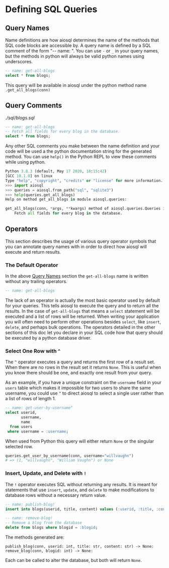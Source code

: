 # Defining SQL Queries

## Query Names

Name definitions are how aiosql determines the name of the methods that SQL code blocks are accessible by. A query name is defined by a SQL comment of the form "-- name: <query-name>". You can use `-` or `_` in your query names, but the methods in python will always be valid python names using underscores.

```sql
-- name: get-all-blogs
select * from blogs;
```

This query will be available in aiosql under the python method name `.get_all_blogs(conn)`

## Query Comments

_./sql/blogs.sql_

```sql
-- name: get-all-blogs
-- Fetch all fields for every blog in the database.
select * from blogs;
```

Any other SQL comments you make between the name definition and your code will be used a the python documentation string for the generated method. You can use `help()` in the Python REPL to view these comments while using python.

```python
Python 3.8.3 (default, May 17 2020, 18:15:42) 
[GCC 10.1.0] on linux
Type "help", "copyright", "credits" or "license" for more information.
>>> import aiosql
>>> queries = aiosql.from_path("sql", "sqlite3")
>>> help(queries.get_all_blogs)
Help on method get_all_blogs in module aiosql.queries:

get_all_blogs(conn, *args, **kwargs) method of aiosql.queries.Queries instance
    Fetch all fields for every blog in the database.
```

## Operators

This section describes the usage of various query operator symbols that you can annotate query names with in order to direct how aiosql will execute and return results.

### The Default Operator

In the above [Query Names](#query-names) section the `get-all-blogs` name is written without any trailing operators.

```sql
-- name: get-all-blogs
```

The lack of an operator is actually the most basic operator used by default for your queries. This tells aiosql to execute the query and to return all the results. In the case of `get-all-blogs` that means a `select` statement will be executed and a list of rows will be returned. When writing your application you will often need to perform other operations besides `select`, like `insert`, `delete`, and perhaps bulk operations. The operators detailed in the other sections of this doc let you declare in your SQL code how that query should be executed by a python database driver.

### Select One Row with `^`

The `^` operator executes a query and returns the first row of a result set. When there are no rows in the result set it returns `None`. This is useful when you know there should be one, and exactly one result from your query.

As an example, if you have a unique constraint on the `username` field in your `users` table which makes it impossible for two users to share the same username, you could use `^` to direct aiosql to select a single user rather than a list of rows of length 1.

```sql
-- name: get-user-by-username^
select userid,
       username,
       name
  from users
 where username = :username;
```

When used from Python this query will either return `None` or the singular selected row.

```python
queries.get_user_by_username(conn, username="willvaughn")
# => (1, "willvaughn", "William Vaughn") or None
```

### Insert, Update, and Delete with `!`

The `!` operator executes SQL without returning any results. It is meant for statements that use `insert`, `update`, and `delete` to make modifications to database rows without a necessary return value.

```sql
-- name: publish-blog!
insert into blogs(userid, title, content) values (:userid, :title, :content);

-- name: remove-blog!
-- Remove a blog from the database
delete from blogs where blogid = :blogid;
```

The methods generated are:

```text
publish_blog(conn, userid: int, title: str, content: str) -> None:
remove_blog(conn, blogid: int) -> None:
```

Each can be called to alter the database, but both will return `None`.
